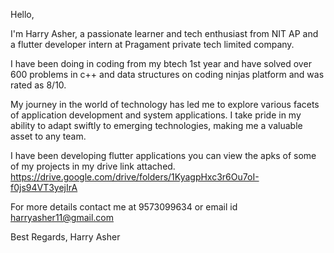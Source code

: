 Hello,

I'm Harry Asher, a passionate learner and tech enthusiast from NIT AP and a flutter developer intern at Pragament private tech limited company.

I have been doing in coding from my btech 1st year and have solved over 600 problems in c++ and data structures on coding ninjas platform and was rated as 8/10.

My journey in the world of technology has led me to explore various facets of application development and system applications. I take pride in my ability to adapt swiftly to emerging technologies, making me a valuable asset to any team.

I have been developing flutter applications you can view the apks of some of my projects in my drive link attached.
https://drive.google.com/drive/folders/1KyagpHxc3r6Ou7oI-f0js94VT3yejIrA

For more details contact me at 9573099634 or email id harryasher11@gmail.com

Best Regards,
Harry Asher
